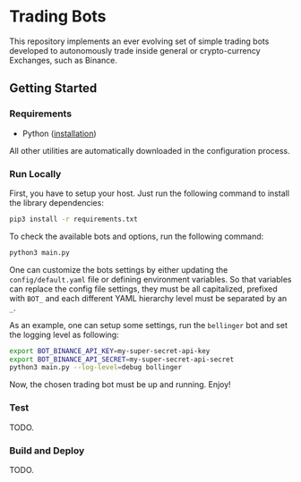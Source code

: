 Trading Bots
============

This repository implements an ever evolving set of simple trading bots
developed to autonomously trade inside general or crypto-currency Exchanges,
such as Binance.

## Getting Started

### Requirements

- Python ([installation](https://www.python.org/downloads/))

All other utilities are automatically downloaded in the configuration process.

### Run Locally

First, you have to setup your host. Just run the following command to install
the library dependencies:

```sh
pip3 install -r requirements.txt
```

To check the available bots and options, run the following command:

```sh
python3 main.py
```

One can customize the bots settings by either updating the
`config/default.yaml` file or defining environment variables. So that
variables can replace the config file settings, they must be all capitalized,
prefixed with `BOT_` and each different YAML hierarchy level must be separated
by an `_`.

As an example, one can setup some settings, run the `bellinger` bot and set the
logging level as following:

```sh
export BOT_BINANCE_API_KEY=my-super-secret-api-key
export BOT_BINANCE_API_SECRET=my-super-secret-api-secret
python3 main.py --log-level=debug bollinger
```

Now, the chosen trading bot must be up and running. Enjoy!

### Test

TODO.

### Build and Deploy

TODO.
